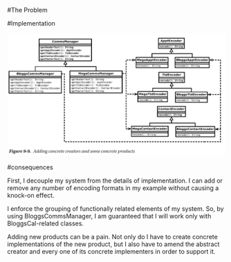 #The Problem

#Implementation

<img src="AbstractFactoryPattern.jpg" />


#consequences

First, I decouple my system from the details of implementation. I can add or remove
any number of encoding formats in my example without causing a knock-on effect.

I enforce the grouping of functionally related elements of my system. So, by using
BloggsCommsManager, I am guaranteed that I will work only with BloggsCal-related
classes.

Adding new products can be a pain. Not only do I have to create concrete
implementations of the new product, but I also have to amend the abstract creator
and every one of its concrete implementers in order to support it.

